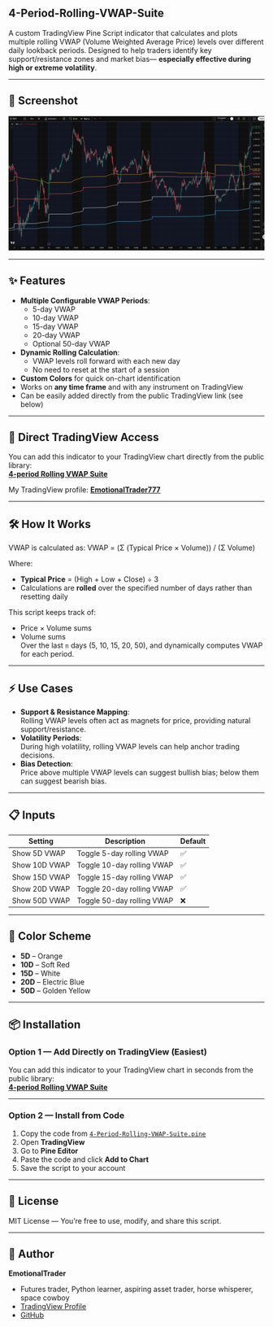 ## 4-Period-Rolling-VWAP-Suite
A custom TradingView Pine Script indicator that calculates and plots multiple rolling VWAP (Volume Weighted Average Price) levels over different daily lookback periods. Designed to help traders identify key support/resistance zones and market bias— **especially effective during high or extreme volatility**.

---

## 📸 Screenshot

![4-Period Rolling VWAP Example](Screenshot.JPG)

---

## ✨ Features

- **Multiple Configurable VWAP Periods**:
  - 5-day VWAP
  - 10-day VWAP
  - 15-day VWAP
  - 20-day VWAP
  - Optional 50-day VWAP
- **Dynamic Rolling Calculation**:
  - VWAP levels roll forward with each new day
  - No need to reset at the start of a session
- **Custom Colors** for quick on-chart identification
- Works on **any time frame** and with any instrument on TradingView
- Can be easily added directly from the public TradingView link (see below)

---

## 📎 Direct TradingView Access

You can add this indicator to your TradingView chart directly from the public library:  
**[4-period Rolling VWAP Suite](https://www.tradingview.com/script/89sBe0V5-4-period-Rolling-VWAP-Suite/)**

My TradingView profile: **[EmotionalTrader777](https://www.tradingview.com/u/EmotionalTrader777/)**

---

## 🛠 How It Works

VWAP is calculated as:
VWAP = (Σ (Typical Price × Volume)) / (Σ Volume)


Where:
- **Typical Price** = (High + Low + Close) ÷ 3
- Calculations are **rolled** over the specified number of days rather than resetting daily

This script keeps track of:
- Price × Volume sums
- Volume sums  
Over the last `n` days (5, 10, 15, 20, 50), and dynamically computes VWAP for each period.

---

## ⚡ Use Cases

- **Support & Resistance Mapping**:  
  Rolling VWAP levels often act as magnets for price, providing natural support/resistance.
- **Volatility Periods**:  
  During high volatility, rolling VWAP levels can help anchor trading decisions.
- **Bias Detection**:  
  Price above multiple VWAP levels can suggest bullish bias; below them can suggest bearish bias.

---

## 📋 Inputs

| Setting          | Description                                | Default |
|------------------|--------------------------------------------|---------|
| Show 5D VWAP     | Toggle 5-day rolling VWAP                   | ✅      |
| Show 10D VWAP    | Toggle 10-day rolling VWAP                  | ✅      |
| Show 15D VWAP    | Toggle 15-day rolling VWAP                  | ✅      |
| Show 20D VWAP    | Toggle 20-day rolling VWAP                  | ✅      |
| Show 50D VWAP    | Toggle 50-day rolling VWAP                  | ❌      |

---

## 🎨 Color Scheme

- **5D** – Orange
- **10D** – Soft Red
- **15D** – White
- **20D** – Electric Blue
- **50D** – Golden Yellow

---

## 📦 Installation

### Option 1 — Add Directly on TradingView (Easiest)
You can add this indicator to your TradingView chart in seconds from the public library:  
**[4-period Rolling VWAP Suite](https://www.tradingview.com/script/89sBe0V5-4-period-Rolling-VWAP-Suite/)**

---

### Option 2 — Install from Code
1. Copy the code from [`4-Period-Rolling-VWAP-Suite.pine`](4%20period%20Rolling%20VWAP%20Suite.pine.txt)
2. Open **TradingView**
3. Go to **Pine Editor**
4. Paste the code and click **Add to Chart**
5. Save the script to your account


---

## 📜 License

MIT License — You’re free to use, modify, and share this script.

---

## 👤 Author

**EmotionalTrader**  
- Futures trader, Python learner, aspiring asset trader, horse whisperer, space cowboy  
- [TradingView Profile](https://www.tradingview.com/u/EmotionalTrader777/)  
- [GitHub](https://github.com/EmotionalTrader)

